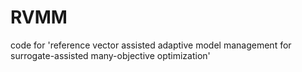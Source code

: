 # RVMM
code for 'reference vector assisted adaptive model management for surrogate-assisted many-objective optimization'
